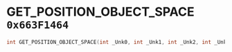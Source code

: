 # GET_POSITION_OBJECT_SPACE `0x663F1464`

```cpp
int GET_POSITION_OBJECT_SPACE(int _Unk0, int _Unk1, int _Unk2, int _Unk3, int _Unk4);
```